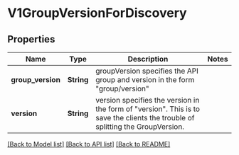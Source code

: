 # V1GroupVersionForDiscovery

## Properties

Name | Type | Description | Notes
------------ | ------------- | ------------- | -------------
**group_version** | **String** | groupVersion specifies the API group and version in the form \"group/version\" | 
**version** | **String** | version specifies the version in the form of \"version\". This is to save the clients the trouble of splitting the GroupVersion. | 

[[Back to Model list]](../README.md#documentation-for-models) [[Back to API list]](../README.md#documentation-for-api-endpoints) [[Back to README]](../README.md)


